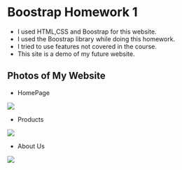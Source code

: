 # Boostrap Homework 1

- I used HTML,CSS and Boostrap for this website. 
- I used the Boostrap library while doing this homework.
- I tried to use features not covered in the course.
- This site is a demo of my future website.

## Photos of My Website

- HomePage

<img src="/Users/macbook/Documents/FrontEndPatikasi/kodluyoruzilkrepo/Boostrap/boostrap-hw1/image/ss1.png">

- Products  

<img src="/Users/macbook/Documents/FrontEndPatikasi/kodluyoruzilkrepo/Boostrap/boostrap-hw1/image/ss2.png">

- About Us    

<img src="/Users/macbook/Documents/FrontEndPatikasi/kodluyoruzilkrepo/Boostrap/boostrap-hw1/image/ss3.png">
